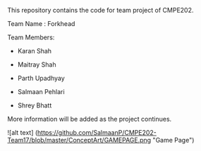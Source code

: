 This repository contains the code for team project of CMPE202.


Team Name : Forkhead

Team Members:

* Karan Shah

* Maitray Shah

* Parth Upadhyay

* Salmaan Pehlari

* Shrey Bhatt

More information will be added as the project continues.

![alt text] (https://github.com/SalmaanP/CMPE202-Team17/blob/master/ConceptArt/GAMEPAGE.png "Game Page")
